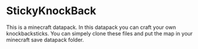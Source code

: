 # StickyKnockBack
This is a minecraft datapack. In this datapack you can craft your own knockbacksticks.
You can simpely clone these files and put the map in your minecraft save datapack folder.
